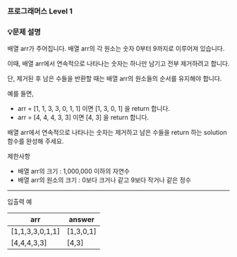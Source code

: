 ### 프로그래머스 Level 1

### **💡문제 설명**


배열 arr가 주어집니다. 배열 arr의 각 원소는 숫자 0부터 9까지로 이루어져 있습니다. 

이때, 배열 arr에서 연속적으로 나타나는 숫자는 하나만 남기고 전부 제거하려고 합니다. 

단, 제거된 후 남은 수들을 반환할 때는 배열 arr의 원소들의 순서를 유지해야 합니다. 

예를 들면,

-   arr = \[1, 1, 3, 3, 0, 1, 1\] 이면 \[1, 3, 0, 1\] 을 return 합니다.
-   arr = \[4, 4, 4, 3, 3\] 이면 \[4, 3\] 을 return 합니다.

배열 arr에서 연속적으로 나타나는 숫자는 제거하고 남은 수들을 return 하는 solution 함수를 완성해 주세요.

제한사항

-   배열 arr의 크기 : 1,000,000 이하의 자연수
-   배열 arr의 원소의 크기 : 0보다 크거나 같고 9보다 작거나 같은 정수

---

입출력 예

| **arr** | **answer** |
| --- | --- |
| \[1,1,3,3,0,1,1\] | \[1,3,0,1\] |
| \[4,4,4,3,3\] | \[4,3\] |